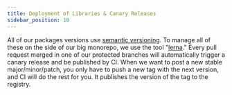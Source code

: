 ```yaml
---
title: Deployment of Libraries & Canary Releases
sidebar_position: 10
---
```


All of our packages versions use [semantic versioning](https://semver.org/). To manage all of these on the side of our big monorepo, we use the tool "[lerna](https://github.com/lerna/lerna)." Every pull request merged in one of our protected branches will automatically trigger a canary release and be published by CI. When we want to post a new stable major/minor/patch, you only have to push a new tag with the next version, and CI will do the rest for you. It publishes the version of the tag to the registry.
